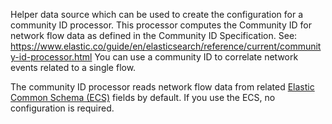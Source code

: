 Helper data source which can be used to create the configuration for a community ID processor. This processor computes the Community ID for network flow data as defined in the Community ID Specification. See: https://www.elastic.co/guide/en/elasticsearch/reference/current/community-id-processor.html
You can use a community ID to correlate network events related to a single flow.

The community ID processor reads network flow data from related [Elastic Common Schema (ECS)](https://www.elastic.co/guide/en/ecs/1.12) fields by default. If you use the ECS, no configuration is required.
